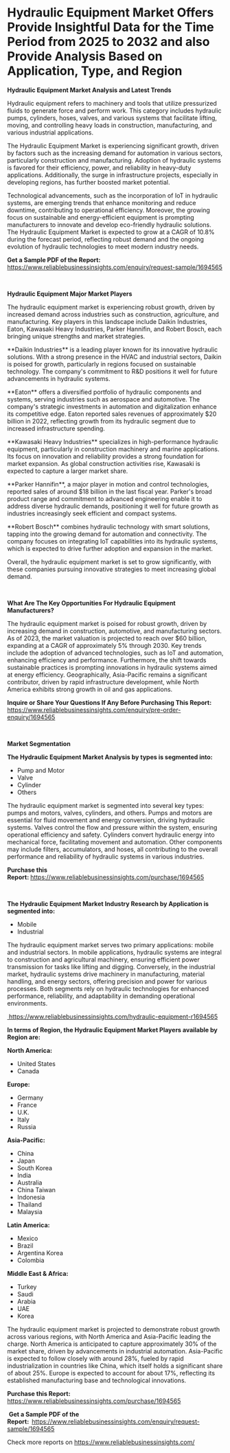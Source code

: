 <p><h1>Hydraulic Equipment Market Offers Provide Insightful Data for the Time Period from 2025 to 2032 and also Provide Analysis Based on Application, Type, and Region</h1></p><p><strong>Hydraulic Equipment Market Analysis and Latest Trends</strong></p>
<p><p>Hydraulic equipment refers to machinery and tools that utilize pressurized fluids to generate force and perform work. This category includes hydraulic pumps, cylinders, hoses, valves, and various systems that facilitate lifting, moving, and controlling heavy loads in construction, manufacturing, and various industrial applications.</p><p>The Hydraulic Equipment Market is experiencing significant growth, driven by factors such as the increasing demand for automation in various sectors, particularly construction and manufacturing. Adoption of hydraulic systems is favored for their efficiency, power, and reliability in heavy-duty applications. Additionally, the surge in infrastructure projects, especially in developing regions, has further boosted market potential. </p><p>Technological advancements, such as the incorporation of IoT in hydraulic systems, are emerging trends that enhance monitoring and reduce downtime, contributing to operational efficiency. Moreover, the growing focus on sustainable and energy-efficient equipment is prompting manufacturers to innovate and develop eco-friendly hydraulic solutions. The Hydraulic Equipment Market is expected to grow at a CAGR of 10.8% during the forecast period, reflecting robust demand and the ongoing evolution of hydraulic technologies to meet modern industry needs.</p></p>
<p><strong>Get a Sample PDF of the Report:&nbsp;</strong> <a href="https://www.reliablebusinessinsights.com/enquiry/request-sample/1694565?utm_campaign=3113&utm_medium=2&utm_source=Github&utm_content=ia&utm_term=10042025&utm_id=hydraulic-equipment">https://www.reliablebusinessinsights.com/enquiry/request-sample/1694565</a></p>
<p>&nbsp;</p>
<p><strong>Hydraulic Equipment Major Market Players</strong></p>
<p><p>The hydraulic equipment market is experiencing robust growth, driven by increased demand across industries such as construction, agriculture, and manufacturing. Key players in this landscape include Daikin Industries, Eaton, Kawasaki Heavy Industries, Parker Hannifin, and Robert Bosch, each bringing unique strengths and market strategies.</p><p>**Daikin Industries** is a leading player known for its innovative hydraulic solutions. With a strong presence in the HVAC and industrial sectors, Daikin is poised for growth, particularly in regions focused on sustainable technology. The company's commitment to R&D positions it well for future advancements in hydraulic systems.</p><p>**Eaton** offers a diversified portfolio of hydraulic components and systems, serving industries such as aerospace and automotive. The company's strategic investments in automation and digitalization enhance its competitive edge. Eaton reported sales revenues of approximately $20 billion in 2022, reflecting growth from its hydraulic segment due to increased infrastructure spending.</p><p>**Kawasaki Heavy Industries** specializes in high-performance hydraulic equipment, particularly in construction machinery and marine applications. Its focus on innovation and reliability provides a strong foundation for market expansion. As global construction activities rise, Kawasaki is expected to capture a larger market share.</p><p>**Parker Hannifin**, a major player in motion and control technologies, reported sales of around $18 billion in the last fiscal year. Parker's broad product range and commitment to advanced engineering enable it to address diverse hydraulic demands, positioning it well for future growth as industries increasingly seek efficient and compact systems.</p><p>**Robert Bosch** combines hydraulic technology with smart solutions, tapping into the growing demand for automation and connectivity. The company focuses on integrating IoT capabilities into its hydraulic systems, which is expected to drive further adoption and expansion in the market.</p><p>Overall, the hydraulic equipment market is set to grow significantly, with these companies pursuing innovative strategies to meet increasing global demand.</p></p>
<p>&nbsp;</p>
<p><strong>What Are The Key Opportunities For Hydraulic Equipment Manufacturers?</strong></p>
<p><p>The hydraulic equipment market is poised for robust growth, driven by increasing demand in construction, automotive, and manufacturing sectors. As of 2023, the market valuation is projected to reach over $60 billion, expanding at a CAGR of approximately 5% through 2030. Key trends include the adoption of advanced technologies, such as IoT and automation, enhancing efficiency and performance. Furthermore, the shift towards sustainable practices is prompting innovations in hydraulic systems aimed at energy efficiency. Geographically, Asia-Pacific remains a significant contributor, driven by rapid infrastructure development, while North America exhibits strong growth in oil and gas applications.</p></p>
<p><strong>Inquire or Share Your Questions If Any Before Purchasing This Report:</strong> <a href="https://www.reliablebusinessinsights.com/enquiry/pre-order-enquiry/1694565?utm_campaign=3113&utm_medium=2&utm_source=Github&utm_content=ia&utm_term=10042025&utm_id=hydraulic-equipment">https://www.reliablebusinessinsights.com/enquiry/pre-order-enquiry/1694565</a></p>
<p>&nbsp;</p>
<p><strong>Market Segmentation</strong></p>
<p><strong>The Hydraulic Equipment Market Analysis by types is segmented into:</strong></p>
<p><ul><li>Pump and Motor</li><li>Valve</li><li>Cylinder</li><li>Others</li></ul></p>
<p><p>The hydraulic equipment market is segmented into several key types: pumps and motors, valves, cylinders, and others. Pumps and motors are essential for fluid movement and energy conversion, driving hydraulic systems. Valves control the flow and pressure within the system, ensuring operational efficiency and safety. Cylinders convert hydraulic energy into mechanical force, facilitating movement and automation. Other components may include filters, accumulators, and hoses, all contributing to the overall performance and reliability of hydraulic systems in various industries.</p></p>
<p><strong>Purchase this Report:&nbsp;</strong><a href="https://www.reliablebusinessinsights.com/purchase/1694565?utm_campaign=3113&utm_medium=2&utm_source=Github&utm_content=ia&utm_term=10042025&utm_id=hydraulic-equipment">https://www.reliablebusinessinsights.com/purchase/1694565</a></p>
<p>&nbsp;</p>
<p><strong>The Hydraulic Equipment Market Industry Research by Application is segmented into:</strong></p>
<p><ul><li>Mobile</li><li>Industrial</li></ul></p>
<p><p>The hydraulic equipment market serves two primary applications: mobile and industrial sectors. In mobile applications, hydraulic systems are integral to construction and agricultural machinery, ensuring efficient power transmission for tasks like lifting and digging. Conversely, in the industrial market, hydraulic systems drive machinery in manufacturing, material handling, and energy sectors, offering precision and power for various processes. Both segments rely on hydraulic technologies for enhanced performance, reliability, and adaptability in demanding operational environments.</p></p>
<p><a href="https://www.reliablebusinessinsights.com/hydraulic-equipment-r1694565?utm_campaign=3113&utm_medium=2&utm_source=Github&utm_content=ia&utm_term=10042025&utm_id=hydraulic-equipment">&nbsp;https://www.reliablebusinessinsights.com/hydraulic-equipment-r1694565</a></p>
<p><strong>In terms of Region, the Hydraulic Equipment Market Players available by Region are:</strong></p>
<p>
    <p> <strong> North America: </strong>
        <ul>
            <li>United States</li>
            <li>Canada</li>
        </ul>
        </p> 
    <p> <strong> Europe: </strong>
        <ul>
            <li>Germany</li>
            <li>France</li>
            <li>U.K.</li>
            <li>Italy</li>
            <li>Russia</li>
        </ul>
        </p> 
    <p> <strong> Asia-Pacific: </strong>
        <ul>
            <li>China</li>
            <li>Japan</li>
            <li>South Korea</li>
            <li>India</li>
            <li>Australia</li>
            <li>China Taiwan</li>
            <li>Indonesia</li>
            <li>Thailand</li>
            <li>Malaysia</li>
        </ul>
        </p> 
    <p> <strong> Latin America: </strong>
        <ul>
            <li>Mexico</li>
            <li>Brazil</li>
            <li>Argentina Korea</li>
            <li>Colombia</li>
        </ul>
        </p> 
    <p> <strong> Middle East & Africa: </strong>
        <ul>
            <li>Turkey</li>
            <li>Saudi</li>
            <li>Arabia</li>
            <li>UAE</li>
            <li>Korea</li>
        </ul>
    </p>
    </p>
<p><p>The hydraulic equipment market is projected to demonstrate robust growth across various regions, with North America and Asia-Pacific leading the charge. North America is anticipated to capture approximately 30% of the market share, driven by advancements in industrial automation. Asia-Pacific is expected to follow closely with around 28%, fueled by rapid industrialization in countries like China, which itself holds a significant share of about 25%. Europe is expected to account for about 17%, reflecting its established manufacturing base and technological innovations.</p></p>
<p><strong>Purchase this Report: </strong><a href="https://www.reliablebusinessinsights.com/purchase/1694565?utm_campaign=3113&utm_medium=2&utm_source=Github&utm_content=ia&utm_term=10042025&utm_id=hydraulic-equipment">https://www.reliablebusinessinsights.com/purchase/1694565</a></p>
<p>&nbsp;<strong>Get a Sample PDF of the Report:&nbsp;&nbsp;</strong><a href="https://www.reliablebusinessinsights.com/enquiry/request-sample/1694565?utm_campaign=3113&utm_medium=2&utm_source=Github&utm_content=ia&utm_term=10042025&utm_id=hydraulic-equipment">https://www.reliablebusinessinsights.com/enquiry/request-sample/1694565</a></p>
<p><strong></strong></p>
<p>Check more reports on <a href="https://www.reliablebusinessinsights.com/?utm_campaign=3113&utm_medium=2&utm_source=Github&utm_content=ia&utm_term=10042025&utm_id=hydraulic-equipment">https://www.reliablebusinessinsights.com/</a></p>